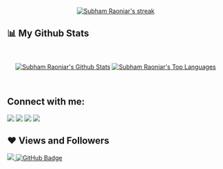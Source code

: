 <!-- [![React Badge](https://img.shields.io/badge/-React-61DBFB?style=for-the-badge&labelColor=black&logo=react&logoColor=61DBFB)](#)  [![Javascript Badge](https://img.shields.io/badge/-Javascript-F0DB4F?style=for-the-badge&labelColor=black&logo=javascript&logoColor=F0DB4F)](#) [![Typescript Badge](https://img.shields.io/badge/-Typescript-007acc?style=for-the-badge&labelColor=black&logo=typescript&logoColor=007acc)](#) [![Nodejs Badge](https://img.shields.io/badge/-Nodejs-3C873A?style=for-the-badge&labelColor=black&logo=node.js&logoColor=3C873A)](#) [![GraphQL Badge](https://img.shields.io/badge/-GraphQl-e535ab?style=for-the-badge&labelColor=black&logo=node.js&logoColor=e535ab)](#) -->
<br/>

<p align="center">
    <a href="https://github.com/ScripterSaurav/github-readme-streak-stats">
        <img title="🔥 Get streak stats for your profile at git.io/streak-stats" alt="Subham Raoniar's streak" src="https://github-readme-streak-stats.herokuapp.com/?user=ScripterSaurav&theme=black-ice&hide_border=true&stroke=0000&background=060A0CD0"/>
    </a>
</p>

## 📊 My Github Stats

  <br/>
<p align="center">
    <a href="https://github.com/ScripterSaurav/github-readme-stats"><img alt="Subham Raoniar's Github Stats" src="https://github-readme-stats.vercel.app/api?username=ScripterSaurav&show_icons=true&count_private=true&theme=react&hide_border=true&bg_color=0D1117" /></a>
  <a href="https://github.com/ScripterSaurav/github-readme-stats"><img alt="Subham Raoniar's Top Languages" src="https://github-readme-stats.vercel.app/api/top-langs/?username=ScripterSaurav&langs_count=8&count_private=true&layout=compact&theme=react&hide_border=true&bg_color=0D1117" /></a>
</p>
  <br/>

## Connect with me:
<p align="left">

<a href = "https://youtube.com/channel/UCngpKD7UkgXICp32m_h-RQQ"><img src="https://img.icons8.com/color/48/000000/youtube-play.png"/></a>
<a href = "https://discord.gg/xeM8mCJ"><img src="https://img.icons8.com/color/48/000000/discord-new-logo.png"/></a>
<a href = "https://t.me/webcoderhub"><img src="https://img.icons8.com/fluent/48/000000/telegram-app.png"/></a>
<a href = "https://webcoderhub.blogspot.com"><img src="https://img.icons8.com/color/48/000000/blogger.png"/></a>

</p>

## ❤ Views and Followers
<a href="https://github.com/Meghna-DAS/github-profile-views-counter">
    <img src="https://komarev.com/ghpvc/?username=ScripterSaurav">
</a>
<a href="https://github.com/ScripterSaurav?tab=followers"><img src="https://img.shields.io/github/followers/ScripterSaurav?label=Followers&style=social" alt="GitHub Badge"></a>
